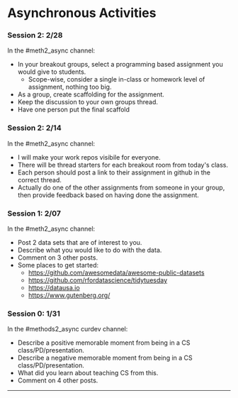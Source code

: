 # Asynchronous Activities

### Session 2: 2/28
In the \#meth2_async channel:
  * In your breakout groups, select a programming based assignment you would give to students.
    - Scope-wise, consider a single in-class or homework level of assignment, nothing too big.
  * As a group, create scaffolding for the assignment.
  * Keep the discussion to your own groups thread.
  * Have one person put the final scaffold

### Session 2: 2/14
In the \#meth2_async channel:
  * I will make your work repos visibile for everyone.
  * There will be thread starters for each breakout room from today's class.
  * Each person should post a link to their assignment in github in the correct thread.
  * Actually do one of the other assignments from someone in your group, then provide feedback based on having done the assignment.

### Session 1: 2/07
In the \#meth2_async channel:
  * Post 2 data sets that are of interest to you.
  * Describe what you would like to do with the data.
  * Comment on 3 other posts.
  * Some places to get started:
    - https://github.com/awesomedata/awesome-public-datasets
    - https://github.com/rfordatascience/tidytuesday
    - https://datausa.io
    - https://www.gutenberg.org/

### Session 0: 1/31
In the \#methods2_async curdev channel:
  * Describe a positive memorable moment from being in a CS class/PD/presentation.
  * Describe a negative memorable moment from being in a CS class/PD/presentation.
  * What did you learn about teaching CS from this.
  * Comment on 4 other posts.
---
